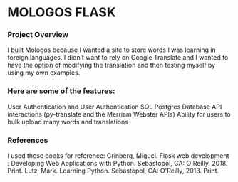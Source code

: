 # MOLOGOS FLASK

### Project Overview
I built Mologos because I wanted a site to store words I was learning in foreign languages. I didn’t want to rely on Google Translate and I wanted to have the option of modifying the translation and then testing myself by using my own examples.


### Here are some of the features:
User Authentication and User Authentication
SQL Postgres Database
API interactions (py-translate and the Merriam Webster APIs)
Ability for users to bulk upload many words and translations


### References
I used these books for reference:
Grinberg, Miguel. Flask web development : Developing Web Applications with Python. Sebastopol, CA: O'Reilly, 2018. Print.
Lutz, Mark. Learning Python. Sebastopol, CA: O'Reilly, 2013. Print.
